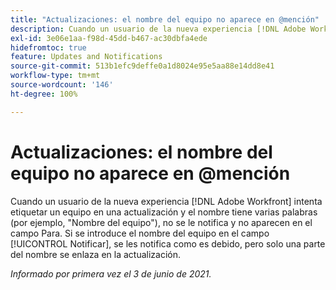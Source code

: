 ```yaml
---
title: "Actualizaciones: el nombre del equipo no aparece en @mención"
description: Cuando un usuario de la nueva experiencia [!DNL Adobe Workfront] intenta etiquetar a un equipo en una actualización y el nombre tiene varias palabras (por ejemplo, "Nombre del equipo"), no se le notifica y no aparece en el campo Para. Si se introduce el nombre del equipo en el campo [!UICONTROL Notificar], se les notifica como es debido, pero solo una parte del nombre se enlaza en la actualización.
exl-id: 3e06e1aa-f98d-45dd-b467-ac30dbfa4ede
hidefromtoc: true
feature: Updates and Notifications
source-git-commit: 513b1efc9deffe0a1d8024e95e5aa88e14dd8e41
workflow-type: tm+mt
source-wordcount: '146'
ht-degree: 100%

---
```


# Actualizaciones: el nombre del equipo no aparece en @mención

<!--Valid issue, won't fix-->

Cuando un usuario de la nueva experiencia [!DNL Adobe Workfront] intenta etiquetar un equipo en una actualización y el nombre tiene varias palabras (por ejemplo, &quot;Nombre del equipo&quot;), no se le notifica y no aparecen en el campo Para. Si se introduce el nombre del equipo en el campo [!UICONTROL Notificar], se les notifica como es debido, pero solo una parte del nombre se enlaza en la actualización.

_Informado por primera vez el 3 de junio de 2021._

